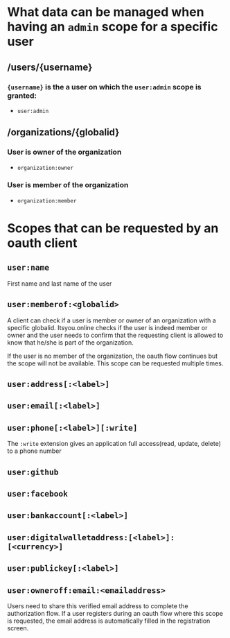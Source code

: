 # What data can be managed when having an `admin` scope for a specific user

## /users/{username}

### `{username}` is the a user on which the `user:admin` scope is granted:

* `user:admin`

## /organizations/{globalid}

### User is owner of the organization

* `organization:owner`

### User is member of the organization

* `organization:member`

# Scopes that can be requested by an oauth client

## `user:name`

First name and last name of the user


## `user:memberof:<globalid>`

A client can check if a user is member or owner of an organization with a specific globalid.
Itsyou.online checks if the user is indeed member or owner and the user needs to confirm
that the requesting client is allowed to know that he/she is part of the organization.

If the user is no member of the <globalid> organization, the oauth flow continues but the scope will not be available. This scope can be requested multiple times.

## `user:address[:<label>]`


## `user:email[:<label>]`


## `user:phone[:<label>][:write]`

The `:write` extension gives an application full access(read, update, delete) to a phone number

## `user:github`

## `user:facebook`

## `user:bankaccount[:<label>]`

## `user:digitalwalletaddress:[<label>]:[<currency>]`

## `user:publickey[:<label>]`

## `user:owneroff:email:<emailaddress>`

Users need to share this verified email address to complete the authorization flow.
If a user registers during an oauth flow where this scope is requested, the email address is automatically filled in the registration screen.
